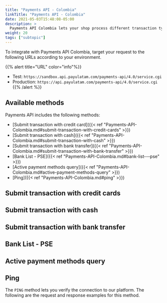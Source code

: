 ```yaml
---
title: "Payments API - Colombia"
linkTitle: "Payments API - Colombia"
date: 2021-05-03T15:48:08-05:00
description: >
  Payments API Colombia lets your shop process different transaction types with multiple payment methods.
weight: 20
tags: ["subtopic"]
---
```


To integrate with Payments API Colombia, target your request to the following URLs according to your environment.

{{% alert title="URL" color="info"%}}
* Test: ```https://sandbox.api.payulatam.com/payments-api/4.0/service.cgi```
* Production: ```https://api.payulatam.com/payments-api/4.0/service.cgi```
{{% /alert %}}

## Available methods
Payments API includes the following methods:

* [Submit transaction with credit card]({{< ref "Payments-API-Colombia.md#submit-transaction-with-credit-cards" >}})
* [Submit transaction with cash]({{< ref "Payments-API-Colombia.md#submit-transaction-with-cash" >}})
* [Submit transaction with bank transfer]({{< ref "Payments-API-Colombia.md#submit-transaction-with-bank-transfer" >}})
* [Bank List - PSE]({{< ref "Payments-API-Colombia.md#bank-list---pse" >}})
* [Active payment methods query]({{< ref "Payments-API-Colombia.md#active-payment-methods-query" >}})
* [Ping]({{< ref "Payments-API-Colombia.md#ping" >}})


## Submit transaction with credit cards

## Submit transaction with cash

## Submit transaction with bank transfer

## Bank List - PSE

## Active payment methods query

## Ping
The ```PING``` method lets you verify the connection to our platform. The following are the request and response examples for this method.



